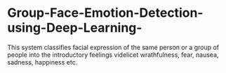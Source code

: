 # Group-Face-Emotion-Detection-using-Deep-Learning-
This system classifies facial expression of the same person or a group of people into the introductory feelings videlicet wrathfulness, fear, nausea, sadness, happiness etc.
